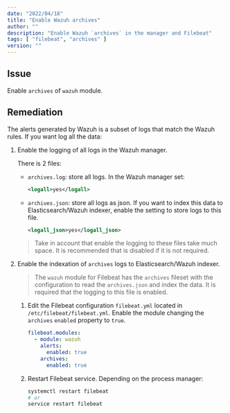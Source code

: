 ```yaml
---
date: "2022/04/18"
title: "Enable Wazuh archives"
author: ""
description: "Enable Wazuh `archives` in the manager and Filebeat"
tags: [ "filebeat", "archives" ]
version: ""
---
```


## Issue

Enable `archives` of `wazuh` module.

## Remediation

The alerts generated by Wazuh is a subset of logs that match the Wazuh rules. If you want log all the data:

1. Enable the logging of all logs in the Wazuh manager.

    There is 2 files:
    - `archives.log`: store all logs. In the Wazuh manager set:

      ```xml
      <logall>yes</logall>
      ```

    - `archives.json`: store all logs as json. If you want to index this data to Elasticsearch/Wazuh indexer, enable the setting to store logs to this file.

      ```xml
      <logall_json>yes</logall_json>
      ```

    > Take in account that enable the logging to these files take much space. It is recommended that is disabled if it is not required.

2. Enable the indexation of `archives` logs to Elasticsearch/Wazuh indexer.

    > The `wazuh` module for Filebeat has the `archives` fileset with the configuration to read the `archives.json` and index the data. It is required that the logging to this file is enabled.

      1. Edit the Filebeat configuration `filebeat.yml` located in `/etc/filebeat/filebeat.yml`. Enable the module changing the `archives` `enabled` property to `true`.
          ```yml
          filebeat.modules:
            - module: wazuh
              alerts:
                enabled: true
              archives:
                enabled: true
          ```

      2. Restart Filebeat service. Depending on the process manager:
          ```sh
          systemctl restart filebeat
          # or
          service restart filebeat
          ```
